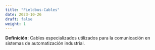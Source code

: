 ```yaml
---
title: "Fieldbus-Cables"
date: 2023-10-26
draft: false
weight: 1
---
```


**Definición:** Cables especializados utilizados para la comunicación en sistemas de automatización industrial.
